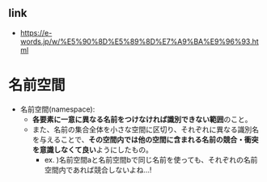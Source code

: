 ## link

- https://e-words.jp/w/%E5%90%8D%E5%89%8D%E7%A9%BA%E9%96%93.html

# 名前空間

- 名前空間(namespace):
  - **各要素に一意に異なる名前をつけなければ識別できない範囲**のこと。
  - また、名前の集合全体を小さな空間に区切り、それぞれに異なる識別名を与えることで、**その空間内では他の空間に含まれる名前の競合・衝突を意識しなくて良い**ようにしたもの。
    - ex. )名前空間aと名前空間bで同じ名前を使っても、それぞれの名前空間内であれば競合しないよね...!
